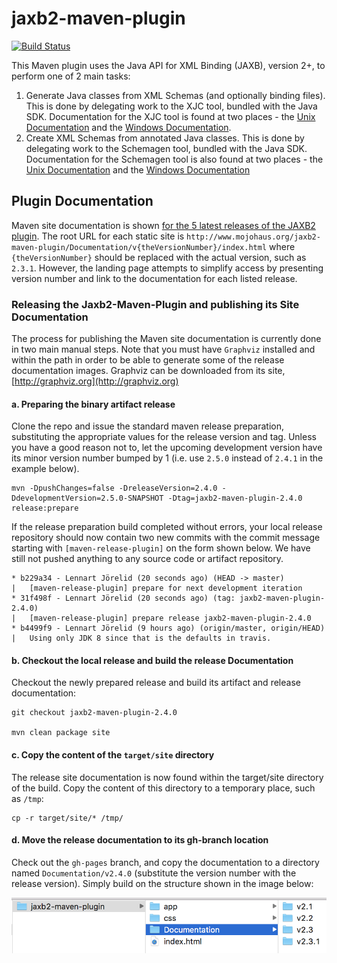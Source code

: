 # jaxb2-maven-plugin

[![Build Status](https://travis-ci.org/mojohaus/jaxb2-maven-plugin.svg?branch=master)](https://travis-ci.org/mojohaus/jaxb2-maven-plugin)

This Maven plugin uses the Java API for XML Binding (JAXB), version 2+, to perform one of 2 main tasks:

1. Generate Java classes from XML Schemas (and optionally binding files). 
   This is done by delegating work to the XJC tool, bundled with the Java SDK.
   Documentation for the XJC tool is found at two places - the [Unix Documentation](https://docs.oracle.com/javase/8/docs/technotes/tools/unix/xjc.html) 
   and the [Windows Documentation](https://docs.oracle.com/javase/8/docs/technotes/tools/windows/xjc.html). 
2. Create XML Schemas from annotated Java classes.
   This is done by delegating work to the Schemagen tool, bundled with the Java SDK.
   Documentation for the Schemagen tool is also found at two places - the [Unix Documentation](https://docs.oracle.com/javase/8/docs/technotes/tools/unix/schemagen.html)
   and the [Windows Documentation](https://docs.oracle.com/javase/8/docs/technotes/tools/windows/schemagen.html) 

## Plugin Documentation

Maven site documentation is shown 
[for the 5 latest releases of the JAXB2 plugin](https://www.mojohaus.org/jaxb2-maven-plugin/).
The root URL for each static site is `http://www.mojohaus.org/jaxb2-maven-plugin/Documentation/v{theVersionNumber}/index.html`
where `{theVersionNumber}` should be replaced with the actual version, such as `2.3.1`. However, the landing page
attempts to simplify access by presenting version number and link to the documentation for each listed release.    
 
### Releasing the Jaxb2-Maven-Plugin and publishing its Site Documentation

The process for publishing the Maven site documentation is currently done in two main manual steps.
Note that you must have `Graphviz` installed and within the path in order to be able to generate
some of the release documentation images. Graphviz can be downloaded from its site,
[http://graphviz.org](http://graphviz.org) 

#### a. Preparing the binary artifact release

Clone the repo and issue the standard maven release preparation, substituting the appropriate values for the 
release version and tag. Unless you have a good reason not to, let the upcoming development version have its 
minor version number bumped by 1 (i.e. use `2.5.0` instead of `2.4.1` in the example below). 

    mvn -DpushChanges=false -DreleaseVersion=2.4.0 -DdevelopmentVersion=2.5.0-SNAPSHOT -Dtag=jaxb2-maven-plugin-2.4.0 release:prepare
    
If the release preparation build completed without errors, your local release repository should now contain 
two new commits with the commit message starting with `[maven-release-plugin]` on the form shown below. 
We have still not pushed anything to any source code or artifact repository.  

    * b229a34 - Lennart Jörelid (20 seconds ago) (HEAD -> master)
    |   [maven-release-plugin] prepare for next development iteration
    * 31f498f - Lennart Jörelid (20 seconds ago) (tag: jaxb2-maven-plugin-2.4.0)
    |   [maven-release-plugin] prepare release jaxb2-maven-plugin-2.4.0
    * b4499f9 - Lennart Jörelid (9 hours ago) (origin/master, origin/HEAD)
    |   Using only JDK 8 since that is the defaults in travis.
    
#### b. Checkout the local release and build the release Documentation      

Checkout the newly prepared release and build its artifact and release documentation:

    git checkout jaxb2-maven-plugin-2.4.0
    
    mvn clean package site
    
#### c. Copy the content of the `target/site` directory

The release site documentation is now found within the target/site directory 
of the build. Copy the content of this directory to a temporary place, such as `/tmp`:

    cp -r target/site/* /tmp/
    
#### d. Move the release documentation to its gh-branch location

Check out the `gh-pages` branch, and copy the documentation to a directory
named `Documentation/v2.4.0` (substitute the version number with the release version).
Simply build on the structure shown in the image below:

![Structure](src/site/resources/images/documentation_structure.png "Documentation Structure")
     
